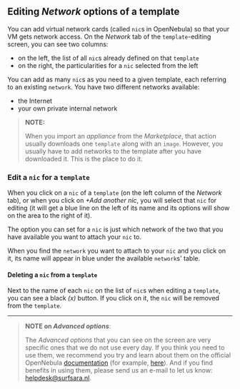 ## Editing _Network_ options of a template

You can add virtual network cards (called `nic`s in OpenNebula) so that your VM gets network access. On the _Network_ tab of the `template`-editing screen, you can see two columns:
* on the left, the list of all `nic`s already defined on that `template`
* on the right, the particularities for a `nic` selected from the left

You can add as many `nic`s as you need to a given template, each referring to an existing `network`. You have two different networks available: 
* the Internet
* your own private internal network

>**NOTE:**
>
> When you import an _appliance_ from the _Marketplace_, that action usually downloads one `template` along with an `image`. However, you usually have to add networks to the template after you have downloaded it. This is the place to do it.

### Edit a `nic` for a `template`

When you click on a `nic` of a `template` (on the left column of the _Network_ tab), or when you click on _+Add another nic_, you will select that `nic` for editing (it will get a blue line on the left of its name and its options will show on the area to the right of it). 

The option you can set for a `nic` is just which network of the two that you have available you want to attach your `nic` to.

When you find the `network` you want to attach to your `nic` and you click on it, its name will appear in blue under the available `network`s' table.

#### Deleting a `nic` from a `template`

Next to the name of each `nic` on the list of `nic`s when editing a `template`, you can see a black _(x)_ button. If you click on it, the `nic` will be removed from the `template`.

---

>**NOTE on _Advanced options_**:
>
>The _Advanced options_ that you can see on the screen are very specific ones that we do not use  every day. If you think you need to use them, we recommend you try and learn about them on the official OpenNebula [documentation](http://docs.opennebula.org/) (for example, [here](http://docs.opennebula.org/4.12/user/virtual_resource_management/vm_guide.html)). And if you find benefits in using them, please send us an e-mail to let us know: helpdesk@surfsara.nl.